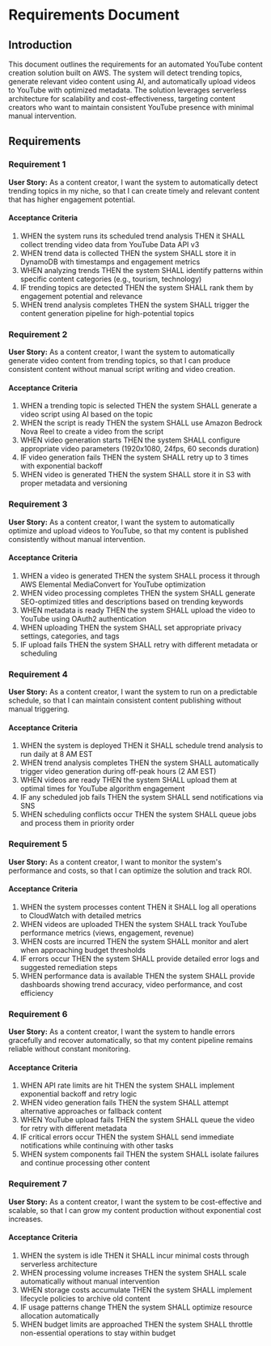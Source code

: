 # Requirements Document

## Introduction

This document outlines the requirements for an automated YouTube content creation solution built on AWS. The system will detect trending topics, generate relevant video content using AI, and automatically upload videos to YouTube with optimized metadata. The solution leverages serverless architecture for scalability and cost-effectiveness, targeting content creators who want to maintain consistent YouTube presence with minimal manual intervention.

## Requirements

### Requirement 1

**User Story:** As a content creator, I want the system to automatically detect trending topics in my niche, so that I can create timely and relevant content that has higher engagement potential.

#### Acceptance Criteria

1. WHEN the system runs its scheduled trend analysis THEN it SHALL collect trending video data from YouTube Data API v3
2. WHEN trend data is collected THEN the system SHALL store it in DynamoDB with timestamps and engagement metrics
3. WHEN analyzing trends THEN the system SHALL identify patterns within specific content categories (e.g., tourism, technology)
4. IF trending topics are detected THEN the system SHALL rank them by engagement potential and relevance
5. WHEN trend analysis completes THEN the system SHALL trigger the content generation pipeline for high-potential topics

### Requirement 2

**User Story:** As a content creator, I want the system to automatically generate video content from trending topics, so that I can produce consistent content without manual script writing and video creation.

#### Acceptance Criteria

1. WHEN a trending topic is selected THEN the system SHALL generate a video script using AI based on the topic
2. WHEN the script is ready THEN the system SHALL use Amazon Bedrock Nova Reel to create a video from the script
3. WHEN video generation starts THEN the system SHALL configure appropriate video parameters (1920x1080, 24fps, 60 seconds duration)
4. IF video generation fails THEN the system SHALL retry up to 3 times with exponential backoff
5. WHEN video is generated THEN the system SHALL store it in S3 with proper metadata and versioning

### Requirement 3

**User Story:** As a content creator, I want the system to automatically optimize and upload videos to YouTube, so that my content is published consistently without manual intervention.

#### Acceptance Criteria

1. WHEN a video is generated THEN the system SHALL process it through AWS Elemental MediaConvert for YouTube optimization
2. WHEN video processing completes THEN the system SHALL generate SEO-optimized titles and descriptions based on trending keywords
3. WHEN metadata is ready THEN the system SHALL upload the video to YouTube using OAuth2 authentication
4. WHEN uploading THEN the system SHALL set appropriate privacy settings, categories, and tags
5. IF upload fails THEN the system SHALL retry with different metadata or scheduling

### Requirement 4

**User Story:** As a content creator, I want the system to run on a predictable schedule, so that I can maintain consistent content publishing without manual triggering.

#### Acceptance Criteria

1. WHEN the system is deployed THEN it SHALL schedule trend analysis to run daily at 8 AM EST
2. WHEN trend analysis completes THEN the system SHALL automatically trigger video generation during off-peak hours (2 AM EST)
3. WHEN videos are ready THEN the system SHALL upload them at optimal times for YouTube algorithm engagement
4. IF any scheduled job fails THEN the system SHALL send notifications via SNS
5. WHEN scheduling conflicts occur THEN the system SHALL queue jobs and process them in priority order

### Requirement 5

**User Story:** As a content creator, I want to monitor the system's performance and costs, so that I can optimize the solution and track ROI.

#### Acceptance Criteria

1. WHEN the system processes content THEN it SHALL log all operations to CloudWatch with detailed metrics
2. WHEN videos are uploaded THEN the system SHALL track YouTube performance metrics (views, engagement, revenue)
3. WHEN costs are incurred THEN the system SHALL monitor and alert when approaching budget thresholds
4. IF errors occur THEN the system SHALL provide detailed error logs and suggested remediation steps
5. WHEN performance data is available THEN the system SHALL provide dashboards showing trend accuracy, video performance, and cost efficiency

### Requirement 6

**User Story:** As a content creator, I want the system to handle errors gracefully and recover automatically, so that my content pipeline remains reliable without constant monitoring.

#### Acceptance Criteria

1. WHEN API rate limits are hit THEN the system SHALL implement exponential backoff and retry logic
2. WHEN video generation fails THEN the system SHALL attempt alternative approaches or fallback content
3. WHEN YouTube upload fails THEN the system SHALL queue the video for retry with different metadata
4. IF critical errors occur THEN the system SHALL send immediate notifications while continuing with other tasks
5. WHEN system components fail THEN the system SHALL isolate failures and continue processing other content

### Requirement 7

**User Story:** As a content creator, I want the system to be cost-effective and scalable, so that I can grow my content production without exponential cost increases.

#### Acceptance Criteria

1. WHEN the system is idle THEN it SHALL incur minimal costs through serverless architecture
2. WHEN processing volume increases THEN the system SHALL scale automatically without manual intervention
3. WHEN storage costs accumulate THEN the system SHALL implement lifecycle policies to archive old content
4. IF usage patterns change THEN the system SHALL optimize resource allocation automatically
5. WHEN budget limits are approached THEN the system SHALL throttle non-essential operations to stay within budget